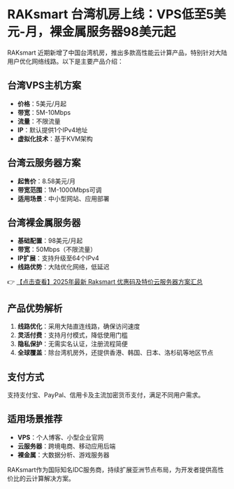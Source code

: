 # RAKsmart 台湾机房上线：VPS低至5美元-月，裸金属服务器98美元起

RAKsmart 近期新增了中国台湾机房，推出多款高性能云计算产品，特别针对大陆用户优化网络线路。以下是主要产品介绍：

## 台湾VPS主机方案
- **价格**：5美元/月起
- **带宽**：5M-10Mbps
- **流量**：不限流量
- **IP**：默认提供1个IPv4地址
- **虚拟化技术**：基于KVM架构

## 台湾云服务器方案
- **起售价**：8.58美元/月
- **带宽范围**：1M-1000Mbps可调
- **适用场景**：中小型网站、应用部署

## 台湾裸金属服务器
- **基础配置**：98美元/月起
- **带宽**：50Mbps（不限流量）
- **IP扩展**：支持升级至64个IPv4
- **线路优势**：大陆优化网络，低延迟

👉 [【点击查看】2025年最新 Raksmart 优惠码及特价云服务器方案汇总](https://bit.ly/raksmart)

## 产品优势解析
1. **线路优化**：采用大陆直连线路，确保访问速度
2. **灵活付费**：支持月付模式，降低使用门槛
3. **隐私保护**：无需实名认证，注册流程简便
4. **全球覆盖**：除台湾机房外，还提供香港、韩国、日本、洛杉矶等地区节点

## 支付方式
支持支付宝、PayPal、信用卡及主流加密货币支付，满足不同用户需求。

## 适用场景推荐
- **VPS**：个人博客、小型企业官网
- **云服务器**：跨境电商、移动应用后端
- **裸金属**：大数据分析、游戏服务器

RAKsmart作为国际知名IDC服务商，持续扩展亚洲节点布局，为开发者提供高性价比的云计算解决方案。